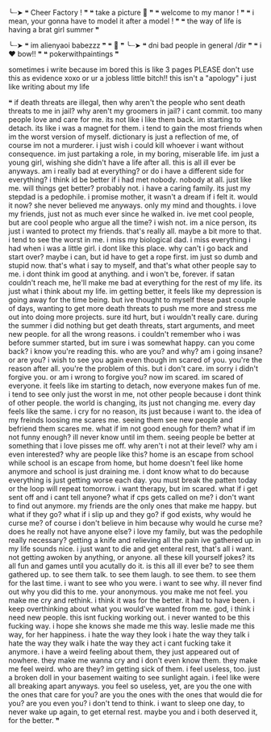 ╰┈➤ ❝ Cheer Factory ! ❞
    ❝ take a picture 🎀 ❞
  ❝ welcome to my manor ! ❞
❝ i mean, your gonna have to model it after a model ! ❞
  ❝ the way of life is having a brat girl summer ❞
    
╰┈➤ ❝ im alienyaoi babezzz ❞
          ❝ 🎀 ❞
                  ╰┈➤ ❝ dni bad people in general /dir ❞
         ❝ i ❤️ bow!! ❞
❝ pokerwithpaintings ❞

sometimes i write because im bored this is like 3 pages PLEASE don't use this as evidence xoxo or ur a jobless little bitch!! this isn't a "apology" i just like writing about my life

❝ if death threats are illegal, then why aren't the people who sent death threats to me in jail? why aren't my groomers in jail? i cant commit. too many people love and care for me. its not like i like them back. im starting to detach. its like i was a magnet for them. i tend to gain the most friends when im the worst version of myself. dictionary is just a reflection of me, of course im not a murderer. i just wish i could kill whoever i want without consequence. im just partaking a role, in my boring, miserable life. im just a young girl, wishing she didn't have a life after all. this is all ill ever be anyways. am i really bad at everything? or do i have a different side for everything? i think id be better if i had met nobody. nobody at all. just like me. will things get better? probably not. i have a caring family. its just my stepdad is a pedophile. i promise mother, it wasn't a dream if i felt it. would it now? she never believed me anyways. only my mind and thoughts. i love my friends, just not as much ever since he walked in. ive met cool people, but are cool people who argue all the time? i wish not. im a nice person, its just i wanted to protect my friends. that's really all. maybe a bit more to that. i tend to see the worst in me. i miss my biological dad. i miss everything i had when i was a little girl. i dont like this place. why can't i go back and start over? maybe i can, but id have to get a rope first. im just so dumb and stupid now. that's what i say to myself, and that's what other people say to me. i dont think im good at anything. and i won't be, forever. if satan couldn't reach me, he'll make me bad at everything for the rest of my life. its just what i think about my life. im getting better, it feels like my depression is going away for the time being. but ive thought to myself these past couple of days, wanting to get more death threats to push me more and stress me out into doing more projects. sure itd hurt, but i wouldn't really care. during the summer i did nothing but get death threats, start arguments, and meet new people. for all the wrong reasons. i couldn't remember who i was before summer started, but im sure i was somewhat happy. can you come back? i know you're reading this. who are you? and why? am i going insane? or are you? i wish to see you again even though im scared of you. you're the reason after all. you're the problem of this. but i don't care. im sorry i didn't forgive you. or am i wrong to forgive you? now im scared. im scared of everyone. it feels like im starting to detach, now everyone makes fun of me. i tend to see only just the worst in me, not other people because i dont think of other people. the world is changing, its just not changing me. every day feels like the same. i cry for no reason, its just because i want to. the idea of my freinds loosing me scares me. seeing them see new people and befriend them scares me. what if im not good enough for them? what if im not funny enough? ill never know until im them. seeing people be better at something that i love pisses me off. why aren't i not at their level? why am i even interested? why are people like this? home is an escape from school while school is an escape from home, but home doesn't feel like home anymore and school is just draining me. i dont know what to do because everything is just getting worse each day. you must break the patten today or the loop will repeat tomorrow. i want therapy, but im scared. what if i get sent off and i cant tell anyone? what if cps gets called on me? i don't want to find out anymore. my friends are the only ones that make me happy. but what if they go? what if i slip up and they go? if god exists, why would he curse me? of course i don't believe in him because why would he curse me? does he really not have anyone else? i love my family, but was the pedophile really necessary? getting a knife and relieving all the pain ive gathered up in my life sounds nice. i just want to die and get enteral rest, that's all i want. not getting awoken by anything, or anyone. all these kill yourself jokes? its all fun and games until you acutally do it. is this all ill ever be? to see them gathered up. to see them talk. to see them laugh. to see them. to see them for the last time. i want to see who you were. i want to see why. ill never find out why you did this to me. your anonymous. you make me not feel. you make me cry and rethink. i think it was for the better. it had to have been. i keep overthinking about what you would've wanted from me. god, i think i need new people. this isnt fucking working out. i never wanted to be this fucking way. i hope she knows she made me this way. leslie made me this way, for her happiness. i hate the way they look i hate the way they talk i hate the way they walk i hate the way they act i cant fucking take it anymore. i have a weird feeling about them, they just appeared out of nowhere. they make me wanna cry and i don't even know them. they make me feel weird. who are they? im getting sick of them. i feel useless, too. just a broken doll in your basement waiting to see sunlight again. i feel like were all breaking apart anyways. you feel so useless, yet, are you the one with the ones that care for you? are you the ones with the ones that would die for you? are you even you? i don't tend to think. i want to sleep one day, to never wake up again, to get eternal rest. maybe you and i both deserved it, for the better. ❞
